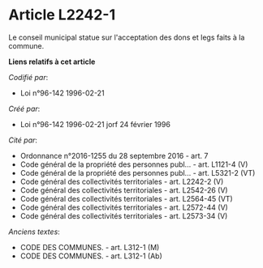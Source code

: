 # Article L2242-1

Le conseil municipal statue sur l'acceptation des dons et legs faits à la commune.

**Liens relatifs à cet article**

_Codifié par_:

  - Loi n°96-142 1996-02-21

_Créé par_:

  - Loi n°96-142 1996-02-21 jorf 24 février 1996

_Cité par_:

  - Ordonnance n°2016-1255 du 28 septembre 2016 - art. 7
  - Code général de la propriété des personnes publ... - art. L1121-4 (V)
  - Code général de la propriété des personnes publ... - art. L5321-2 (VT)
  - Code général des collectivités territoriales - art. L2242-2 (V)
  - Code général des collectivités territoriales - art. L2542-26 (V)
  - Code général des collectivités territoriales - art. L2564-45 (VT)
  - Code général des collectivités territoriales - art. L2572-44 (V)
  - Code général des collectivités territoriales - art. L2573-34 (V)

_Anciens textes_:

  - CODE DES COMMUNES. - art. L312-1 (M)
  - CODE DES COMMUNES. - art. L312-1 (Ab)
